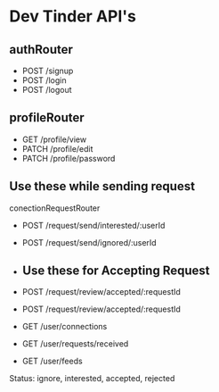 # Dev Tinder API's

## authRouter

- POST /signup
- POST /login
- POST /logout

## profileRouter

- GET /profile/view
- PATCH /profile/edit
- PATCH /profile/password

## Use these while sending request

conectionRequestRouter

- POST /request/send/interested/:userId
- POST /request/send/ignored/:userId
- ## Use these for Accepting Request
- POST /request/review/accepted/:requestId
- POST /request/review/accepted/:requestId

- GET /user/connections
- GET /user/requests/received
- GET /user/feeds

Status: ignore, interested, accepted, rejected
